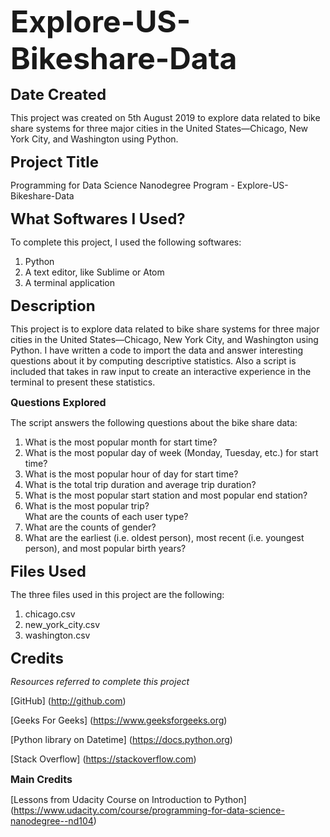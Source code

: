 **<font size="7">Explore-US-Bikeshare-Data</font>**

**<font size="5">Date Created</font>**

This project was created on 5th August 2019 to explore data related to bike share systems for three major cities in the United States—Chicago, New York City, and Washington using Python.

**<font size="5">Project Title</font>**

Programming for Data Science Nanodegree Program - Explore-US-Bikeshare-Data

**<font size="5">What Softwares I Used?</font>**

To complete this project, I used the following softwares:

1. Python<br/>
2. A text editor, like Sublime or Atom<br/>
3. A terminal application<br/>

**<font size="5">Description</font>**

This project is to explore data related to bike share systems for three major cities in the United States—Chicago, New York City, and Washington using Python. I have written a code to import the data and answer interesting questions about it by computing descriptive statistics. Also a script is included that takes in raw input to create an interactive experience in the terminal to present these statistics.

**<font size="3">Questions Explored</font>**

The script answers the following questions about the bike share data:

1. What is the most popular month for start time?<br/>
2. What is the most popular day of week (Monday, Tuesday, etc.) for start time?<br/>
3. What is the most popular hour of day for start time?<br/>
4. What is the total trip duration and average trip duration?<br/>
5. What is the most popular start station and most popular end station?<br/>
6. What is the most popular trip?<br/>
What are the counts of each user type?<br/>
7. What are the counts of gender?<br/>
8. What are the earliest (i.e. oldest person), most recent (i.e. youngest person), and most popular birth years?<br/>

**<font size="5">Files Used</font>**

The three files used in this project are the following:
1. chicago.csv<br/>
2. new_york_city.csv<br/>
3. washington.csv<br/>


**<font size="5">Credits</font>**

*Resources referred to complete this project*

[GitHub]
(http://github.com)

[Geeks For Geeks]
(https://www.geeksforgeeks.org)

[Python library on Datetime]
(https://docs.python.org)

[Stack Overflow]
(https://stackoverflow.com)

**<font size="3">Main Credits</font>**

[Lessons from Udacity Course on Introduction to Python]
(https://www.udacity.com/course/programming-for-data-science-nanodegree--nd104)
